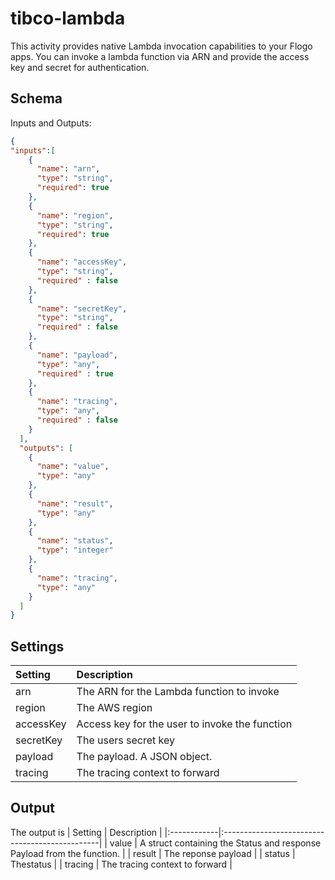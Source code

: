 # tibco-lambda
This activity provides native Lambda invocation capabilities to your Flogo apps. You can invoke a lambda function via ARN and provide the access key and secret for authentication.

## Schema
Inputs and Outputs:

```json
{
"inputs":[
    {
      "name": "arn",
      "type": "string",
      "required": true
    },
    {
      "name": "region",
      "type": "string",
      "required": true
    },
    {
      "name": "accessKey",
      "type": "string",
      "required" : false
    },
    {
      "name": "secretKey",
      "type": "string",
      "required" : false
    },
    {
      "name": "payload",
      "type": "any",
      "required" : true
    },
    {
      "name": "tracing",
      "type": "any",
      "required" : false
    }
  ],
  "outputs": [
    {
      "name": "value",
      "type": "any"
    },
    {
      "name": "result",
      "type": "any"
    },
    {
      "name": "status",
      "type": "integer"
    },
    {
      "name": "tracing",
      "type": "any"
    }
  ]
}
```
## Settings
| Setting     | Description                                    |
|:------------|:-----------------------------------------------|
| arn         | The ARN for the Lambda function to invoke      |
| region      | The AWS region                                 |
| accessKey   | Access key for the user to invoke the function |
| secretKey   | The users secret key                           |
| payload     | The payload. A JSON object.                    |
| tracing     | The tracing context to forward                 |

## Output
The output is
| Setting     | Description                                    |
|:------------|:-----------------------------------------------|
| value       | A struct containing the Status and response Payload from the function. |
| result      | The reponse payload     |
| status      | Thestatus               |
| tracing     | The tracing context to forward                 |
